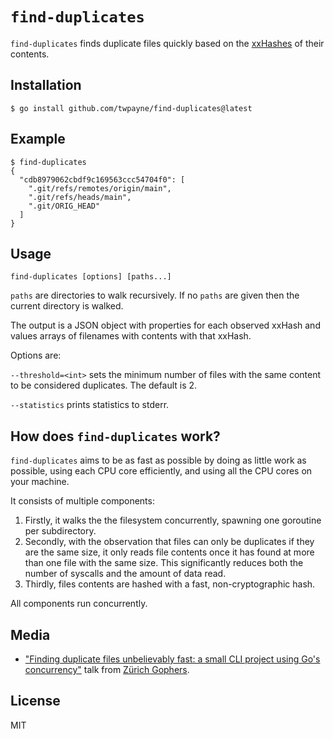 # `find-duplicates`

`find-duplicates` finds duplicate files quickly based on the
[xxHashes](https://xxhash.com/) of their contents.

## Installation

```console
$ go install github.com/twpayne/find-duplicates@latest
```

## Example

```console
$ find-duplicates
{
  "cdb8979062cbdf9c169563ccc54704f0": [
    ".git/refs/remotes/origin/main",
    ".git/refs/heads/main",
    ".git/ORIG_HEAD"
  ]
}
```

## Usage

```
find-duplicates [options] [paths...]
```

`paths` are directories to walk recursively. If no `paths` are given then the
current directory is walked.

The output is a JSON object with properties for each observed xxHash and values
arrays of filenames with contents with that xxHash.

Options are:

`--threshold=<int>` sets the minimum number of files with the same content to be
considered duplicates. The default is 2.

`--statistics` prints statistics to stderr.

## How does `find-duplicates` work?

`find-duplicates` aims to be as fast as possible by doing as little work as
possible, using each CPU core efficiently, and using all the CPU cores on your
machine.

It consists of multiple components:

1. Firstly, it walks the the filesystem concurrently, spawning one goroutine per
   subdirectory.
2. Secondly, with the observation that files can only be duplicates if they are
   the same size, it only reads file contents once it has found at more than one
   file with the same size. This significantly reduces both the number of
   syscalls and the amount of data read.
3. Thirdly, files contents are hashed with a fast, non-cryptographic hash.

All components run concurrently.

## Media

* ["Finding duplicate files unbelievably fast: a small CLI project using Go's concurrency"](https://www.youtube.com/watch?v=wJ7-Y55Esio) talk from [Zürich Gophers](https://www.meetup.com/zurich-gophers/).

## License

MIT